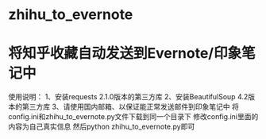 zhihu_to_evernote
=================

将知乎收藏自动发送到Evernote/印象笔记中
=================
使用说明：
1、安装requests 2.1.0版本的第三方库
2、安装BeautifulSoup 4.2版本的第三方库
3、请使用国内邮箱、以保证能正常发送邮件到印象笔记中
将config.ini和zhihu_to_evernote.py文件下载到同一个目录下
修改config.ini里面的内容为自己真实信息
然后python zhihu_to_evernote.py即可
